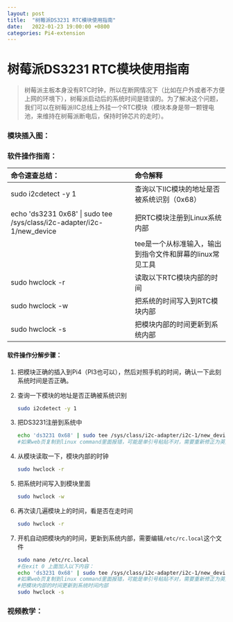 ```yaml
---
layout: post
title:  "树莓派DS3231 RTC模块使用指南"
date:   2022-01-23 19:00:00 +0800
categories: Pi4-extension
---
```


# 树莓派DS3231 RTC模块使用指南



> 树莓派主板本身没有RTC时钟，所以在断网情况下（比如在户外或者不方便上网的环境下），树莓派启动后的系统时间是错误的。为了解决这个问题，我们可以在树莓派IIC总线上外挂一个RTC模块（模块本身是带一颗锂电池，来维持在树莓派断电后，保持时钟芯片的走时）。



### 模块插入图：



### 软件操作指南：

| 命令速查总结：                                               | 命令解释                                                 |
| :----------------------------------------------------------- | :------------------------------------------------------- |
| sudo i2cdetect -y 1                                          | 查询以下IIC模块的地址是否被系统识别（0x68）              |
|                                                              |                                                          |
| echo 'ds3231 0x68' \| sudo tee /sys/class/i2c-adapter/i2c-1/new_device | 把RTC模块注册到Linux系统内部                             |
|                                                              | tee是一个从标准输入，输出到指令文件和屏幕的linux常见工具 |
| sudo hwclock -r                                              | 读取以下RTC模块内部的时间                                |
| sudo hwclock -w                                              | 把系统的时间写入到RTC模块内部                            |
| sudo hwclock -s                                              | 把模块内部的时间更新到系统内部                           |

#### 软件操作分解步骤：

1. 把模块正确的插入到Pi4（PI3也可以），然后对照手机的时间，确认一下此刻系统时间是否正确。 

2. 查询一下模块的地址是否正确被系统识别

    ```sh
    sudo i2cdetect -y 1
    ```

3. 把DS3231注册到系统中

    ```sh
    echo 'ds3231 0x68' | sudo tee /sys/class/i2c-adapter/i2c-1/new_device
    #如果web页复制到linux command里面报错，可能是单引号粘贴不对，需要重新修正为英文半角状态下的单引号（'）
    ```

4. 从模块读取一下，模块内部的时钟  
    ```sh
    sudo hwclock -r
    ```
5. 把系统时间写入到模块里面
    ```sh
    sudo hwclock -w
    ```
6. 再次读几遍模块上的时间，看是否在走时间
    ```sh
    sudo hwclock -r
    ```
7.  开机自动把模块内的时间，更新到系统内部，需要编辑`/etc/rc.local`这个文件
    ```sh
    sudo nano /etc/rc.local
    #在exit 0 上面加入以下内容：
    echo 'ds3231 0x68' | sudo tee /sys/class/i2c-adapter/i2c-1/new_device
    #如果web页复制到linux command里面报错，可能是单引号粘贴不对，需要重新修正为英文半角状态下的单引号（'）
    #把模块内部的时间更新到系统时间内部
    sudo hwclock -s
    ```



### 视频教学：



